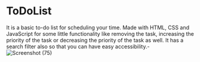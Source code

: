 # ToDoList
It is a basic to-do list for scheduling your time. Made with HTML, CSS and JavaScript for some little functionality like removing the task, increasing the priority of the task or decreasing the priority of the task as well. It has a search filter also so that you can have easy accessibility.-
![Screenshot (75)](https://user-images.githubusercontent.com/31370134/64863110-bc381d80-d651-11e9-8a81-c3b38b192b6c.png)
